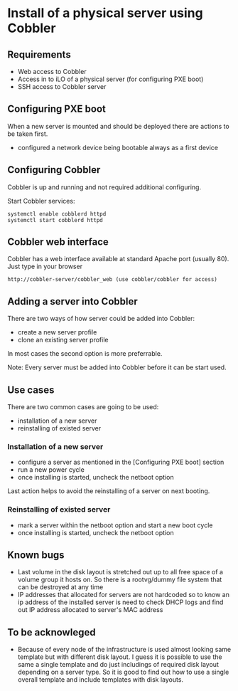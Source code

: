 # Install of a physical server using Cobbler


## Requirements

- Web access to Cobbler
- Access in to iLO of a physical server (for configuring PXE boot)
- SSH access to Cobbler server


## Configuring PXE boot

When a new server is mounted and should be deployed there are actions to be taken first.

- configured a network device being bootable always as a first device


## Configuring Cobbler

Cobbler is up and running and not required additional configuring. 

Start Cobbler services:

    systemctl enable cobblerd httpd
    systemctl start cobblerd httpd


## Cobbler web interface

Cobbler has a web interface available at standard Apache port (usually 80). Just type in your browser
    
    http://cobbler-server/cobbler_web (use cobbler/cobbler for access)


## Adding a server into Cobbler

There are two ways of how server could be added into Cobbler:

- create a new server profile
- clone an existing server profile

In most cases the second option is more preferrable.

Note: Every server must be added into Cobbler before it can be start used.


## Use cases

There are two common cases are going to be used:

- installation of a new server
- reinstalling of existed server


### Installation of a new server

- configure a server as mentioned in the [Configuring PXE boot] section
- run a new power cycle
- once installing is started, uncheck the netboot option

Last action helps to avoid the reinstalling of a server on next booting.


### Reinstalling of existed server

- mark a server within the netboot option and start a new boot cycle
- once installing is started, uncheck the netboot option


## Known bugs

- Last volume in the disk layout is stretched out up to all free space of a volume group it hosts on.
  So there is a rootvg/dummy file system that can be destroyed at any time
- IP addresses that allocated for servers are not hardcoded so to know an ip address of the installed server is need to check DHCP logs 
  and find out IP address allocated to server's MAC address


## To be acknowleged

- Because of every node of the infrastructure is used almost looking same template but with different disk layout. I guess it is possible to use the same a single template and do just includings of required disk layout depending on a server type. So it is good to find out how to use a single overall template and include templates with disk layouts.

